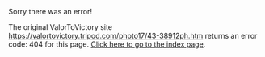 

Sorry there was an error!

The original ValorToVictory site https://valortovictory.tripod.com/photo17/43-38912ph.htm returns an error code: 404 for this page. [Click here to go to the index page](../index.md).